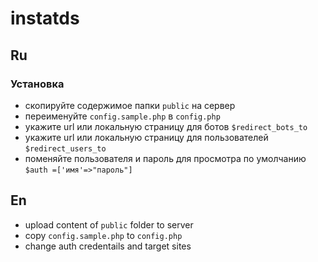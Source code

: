 # instatds

## Ru

### Установка
- скопируйте содержимое папки `public` на сервер
- переименуйте `config.sample.php` в `config.php`
- укажите url или локальную страницу для ботов `$redirect_bots_to`
- укажите url или локальную страницу для пользователей `$redirect_users_to`
- поменяйте пользователя и пароль для просмотра по умолчанию `$auth =['имя'=>"пароль"]`


## En
- upload content of `public` folder to server
- copy `config.sample.php` to `config.php`
- change auth credentails and target sites





